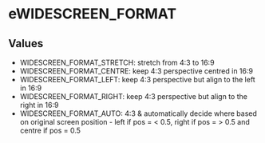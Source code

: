 # eWIDESCREEN_FORMAT

## Values
* WIDESCREEN_FORMAT_STRETCH: stretch from 4:3 to 16:9
* WIDESCREEN_FORMAT_CENTRE: keep 4:3 perspective centred in 16:9
* WIDESCREEN_FORMAT_LEFT: keep 4:3 perspective but align to the left in 16:9
* WIDESCREEN_FORMAT_RIGHT: keep 4:3 perspective but align to the right in 16:9
* WIDESCREEN_FORMAT_AUTO: 4:3 & automatically decide where based on original screen position - left if pos = < 0.5, right if pos = > 0.5 and centre if pos = 0.5